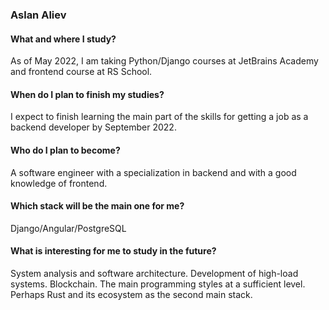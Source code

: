 ### Aslan Aliev

#### What and where I study? 

As of May 2022, I am taking Python/Django courses at JetBrains Academy and frontend course at RS School. 

#### When do I plan to finish my studies?

I expect to finish learning the main part of the skills for getting a job as a backend developer by September 2022.

#### Who do I plan to become?

A software engineer with a specialization in backend and with a good knowledge of frontend.

#### Which stack will be the main one for me?

Django/Angular/PostgreSQL

#### What is interesting for me to study in the future?

System analysis and software architecture. Development of high-load systems. Blockchain. The main programming styles at a sufficient level. Perhaps Rust and its ecosystem as the second main stack.
